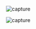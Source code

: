 ![capture](https://github.com/user-attachments/assets/ae36acb0-ba1c-4402-a58c-6a3db07bf11b)





![capture](https://github.com/user-attachments/assets/8c995abd-7b16-4f15-b036-7a079619d22c)

